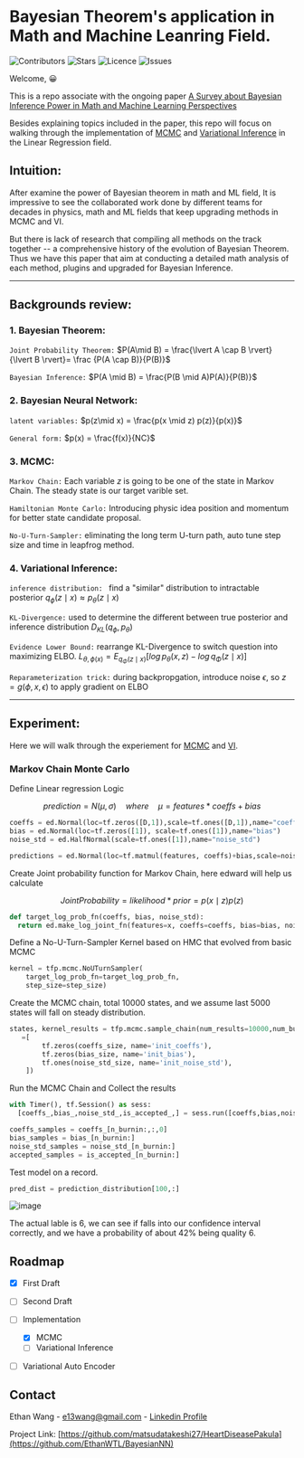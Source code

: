 # Bayesian Theorem's application in Math and Machine Leanring Field.

![Contributors](https://img.shields.io/github/contributors/EthanWTL/BayesianNN?style=plastic)
![Stars](https://img.shields.io/github/stars/EthanWTL/BayesianNN)
![Licence](https://img.shields.io/github/license/EthanWTL/BayesianNN)
![Issues](https://img.shields.io/github/issues/EthanWTL/BayesianNN)

Welcome, :grinning:

This is a repo associate with the ongoing paper [A Survey about Bayesian Inference Power in Math and Machine Learning Perspectives](Bayesian_Inference_first_draft.pdf)

Besides explaining topics included in the paper, this repo will focus on walking through the implementation of [MCMC](HMC_winequality.ipynb) and [Variational Inference](HMC_winequality.ipynb) in the Linear Regression field.

## Intuition:
After examine the power of Bayesian theorem in math and ML field, It is impressive to see the collaborated work done by different teams for decades in physics, math and ML fields that keep upgrading methods in MCMC and VI.

But there is lack of research that compiling all methods on the track together -- a comprehensive history of the evolution of Bayesian Theorem. Thus we have this paper that aim at conducting a detailed math analysis of each method, plugins and upgraded for Bayesian Inference.

---
## Backgrounds review: 
### 1. Bayesian Theorem:

```Joint Probability Theorem:``` $P(A\mid B) = \frac{\lvert A \cap B \rvert}{\lvert B \rvert}= \frac {P(A \cap B)}{P(B)}$

```Bayesian Inference:``` $P(A \mid B) = \frac{P(B \mid A)P(A)}{P(B)}$


### 2. Bayesian Neural Network:

```latent variables:``` $p(z\mid x) = \frac{p(x \mid z) p(z)}{p(x)}$

```General form:``` $p(x) = \frac{f(x)}{NC}$


### 3. MCMC:

 ```Markov Chain:``` Each variable $z$ is going to be one of the state in Markov Chain. The steady state is our target varible set.
 
 ```Hamiltonian Monte Carlo:``` Introducing physic idea position and momentum for better state candidate proposal.
 
 ```No-U-Turn-Sampler:``` eliminating the long term U-turn path, auto tune step size and time in leapfrog method.



### 4. Variational Inference:

```inference distribution: ``` find a "similar" distribution to intractable posterior $q_{\phi}(z \mid x) \approx p_{\theta} (z \mid x) \nonumber$

```KL-Divergence:```  used to determine the different between true posterior and inference distribution $D_{KL}(q_{\phi},p_{\theta})$

```Evidence Lower Bound:``` rearrange KL-Divergence to switch question into maximizing ELBO. $L_{\theta,\phi(x)} = E_{q_{\Phi} (z \mid x)} \left[log \, p_{\theta}(x,z) - log \, q_{\Phi}(z\mid x) \right]$

```Reparameterization trick:``` during backpropgation, introduce noise $\epsilon$, so $z = g(\phi, x, \epsilon)$ to apply gradient on ELBO

  ---


## Experiment:
Here we will walk through the experiement for [MCMC](HMC_winequality.ipynb) and [VI]().

### Markov Chain Monte Carlo

Define Linear regression Logic 

$$prediction = N(\mu, \sigma) \quad where \quad \mu = features * coeffs + bias$$
```python
coeffs = ed.Normal(loc=tf.zeros([D,1]),scale=tf.ones([D,1]),name="coeffs")
bias = ed.Normal(loc=tf.zeros([1]), scale=tf.ones([1]),name="bias") 
noise_std = ed.HalfNormal(scale=tf.ones([1]),name="noise_std")

predictions = ed.Normal(loc=tf.matmul(features, coeffs)+bias,scale=noise_std,name="predictions")
```

Create Joint probability function for Markov Chain, here edward will help us calculate

$$ Joint Probability = likelihood * prior = p(x \mid z)p(z)$$
```python
def target_log_prob_fn(coeffs, bias, noise_std):
  return ed.make_log_joint_fn(features=x, coeffs=coeffs, bias=bias, noise_std=noise_std, predictions=y)
```

Define a No-U-Turn-Sampler Kernel based on HMC that evolved from basic MCMC
```python
kernel = tfp.mcmc.NoUTurnSampler(
    target_log_prob_fn=target_log_prob_fn,
    step_size=step_size)
```

Create the MCMC chain, total 10000 states, and we assume last 5000 states will fall on steady distribution.
```python
states, kernel_results = tfp.mcmc.sample_chain(num_results=10000,num_burnin_steps=5000,kernel=kernel,current_state
   =[
        tf.zeros(coeffs_size, name='init_coeffs'),
        tf.zeros(bias_size, name='init_bias'),
        tf.ones(noise_std_size, name='init_noise_std'),
    ])
```

Run the MCMC Chain and Collect the results
```python
with Timer(), tf.Session() as sess:
  [coeffs_,bias_,noise_std_,is_accepted_,] = sess.run([coeffs,bias,noise_std,kernel_results.is_accepted,])

coeffs_samples = coeffs_[n_burnin:,:,0]
bias_samples = bias_[n_burnin:]
noise_std_samples = noise_std_[n_burnin:]
accepted_samples = is_accepted_[n_burnin:]
```

Test model on a record.
```python
pred_dist = prediction_distribution[100,:]
```
![image](https://github.com/EthanWTL/BayesianNN/assets/97998419/a14b014c-2f71-44d6-addd-e2e3ff00e55e)

The actual lable is 6, we can see if falls into our confidence interval correctly, and we have a probability of about 42% being quality 6.




## Roadmap
- [x] First Draft
- [ ] Second Draft
- [ ] Implementation
   - [x] MCMC
   - [ ] Variational Inference
 - [ ] Variational Auto Encoder






## Contact
Ethan Wang - [e13wang@gmail.com](e13wang@gmail.com) - [Linkedin Profile](https://www.linkedin.com/in/ethan-wang-938588175/)


Project Link: [https://github.com/matsudatakeshi27/HeartDiseasePakula](https://github.com/EthanWTL/BayesianNN)
